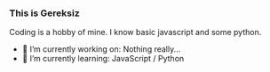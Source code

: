 ### This is Gereksiz

Coding is a hobby of mine. I know basic javascript and some python. 
- 🔭 I’m currently working on: Nothing really... 
- 🌱 I’m currently learning: JavaScript / Python


<!--
**GereksizPosta/GereksizPosta** is a ✨ _special_ ✨ repository because its `README.md` (this file) appears on your GitHub profile.

Here are some ideas to get you started:

- 🔭 I’m currently working on ...
- 🌱 I’m currently learning ...
- 👯 I’m looking to collaborate on ...
- 🤔 I’m looking for help with ...
- 💬 Ask me about ...
- 📫 How to reach me: ...
- 😄 Pronouns: ...
- ⚡ Fun fact: ...
-->
